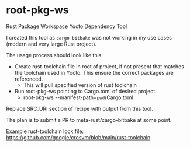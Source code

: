 # root-pkg-ws
Rust Package Workspace Yocto Dependency Tool

I created this tool as `cargo bitbake` was not working in my use cases (modern and very large Rust project).

The usage process should look like this:
* Create rust-toolchain file in root of project, if not present that matches the toolchain used in Yocto.  This ensure the correct packages are referenced.
    * This will pull specified version of rust toolchain
* Run root-pkg-ws pointing to Cargo.toml of desired project.
    * root-pkg-ws --manifest-path=`pwd`/Cargo.toml

Replace SRC_URI section of recipe with output from this tool.

The plan is to submit a PR to meta-rust/cargo-bitbake at some point.


Example rust-toolchain lock file:  https://github.com/google/crosvm/blob/main/rust-toolchain
